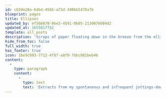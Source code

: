 ```yaml
---
id: cb50e28a-6dbd-4565-a73d-349bb5478a7b
blueprint: pages
title: Ellipses
updated_by: ef566878-06e2-4591-9b05-2130076004d2
updated_at: 1655817752
template: all_posts
description: 'Scraps of paper floating down in the breeze from the elliptical trees.'
hide_from_toc: false
full_width: true
has_footer: true
icon: 1be9c093-7712-4f8f-a8f0-7bbc801beb46
content:
  -
    type: paragraph
    content:
      -
        type: text
        text: 'Extracts from my spontaneous and infrequent jottings-down, heavily edited. Since the original context that motivated their composition has elided, one may imagine them bracketed by ellipses.'
---
```

